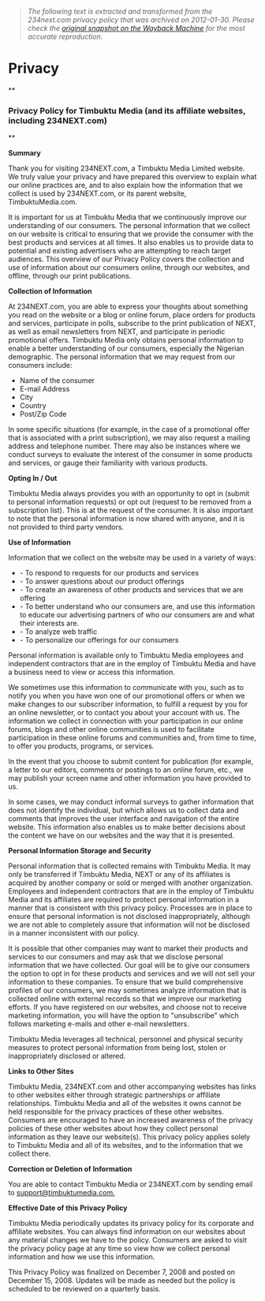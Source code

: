 > *The following text is extracted and transformed from the 234next.com privacy policy that was archived on 2012-01-30. Please check the [original snapshot on the Wayback Machine](https://web.archive.org/web/20120130215722id_/http%3A//234next.com/csp/cms/sites/Next/assets/includes/privacy.csp) for the most accurate reproduction.*

# Privacy

**

### Privacy Policy for Timbuktu Media (and its affiliate websites, including 234NEXT.com)

**

**Summary**

Thank you for visiting 234NEXT.com, a Timbuktu Media Limited website. We truly value your privacy and have prepared this overview to explain what our online practices are, and to also explain how the information that we collect is used by 234NEXT.com, or its parent website, TimbuktuMedia.com.

It is important for us at Timbuktu Media that we continuously improve our understanding of our consumers. The personal information that we collect on our website is critical to ensuring that we provide the consumer with the best products and services at all times. It also enables us to provide data to potential and existing advertisers who are attempting to reach target audiences. This overview of our Privacy Policy covers the collection and use of information about our consumers online, through our websites, and offline, through our print publications.

**Collection of Information**

At 234NEXT.com, you are able to express your thoughts about something you read on the website or a blog or online forum, place orders for products and services, participate in polls, subscribe to the print publication of NEXT, as well as email newsletters from NEXT, and participate in periodic promotional offers. Timbuktu Media only obtains personal information to enable a better understanding of our consumers, especially the Nigerian demographic. The personal information that we may request from our consumers include:

  * Name of the consumer
  * E-mail Address
  * City
  * Country
  * Post/Zip Code



In some specific situations (for example, in the case of a promotional offer that is associated with a print subscription), we may also request a mailing address and telephone number. There may also be instances where we conduct surveys to evaluate the interest of the consumer in some products and services, or gauge their familiarity with various products.

**Opting In / Out**

Timbuktu Media always provides you with an opportunity to opt in (submit to personal information requests) or opt out (request to be removed from a subscription list). This is at the request of the consumer. It is also important to note that the personal information is now shared with anyone, and it is not provided to third party vendors.

**Use of Information**

Information that we collect on the website may be used in a variety of ways: 

  * \- To respond to requests for our products and services
  * \- To answer questions about our product offerings
  * \- To create an awareness of other products and services that we are offering
  * \- To better understand who our consumers are, and use this information to educate our advertising partners of who our consumers are and what their interests are.
  * \- To analyze web traffic
  * \- To personalize our offerings for our consumers



Personal information is available only to Timbuktu Media employees and independent contractors that are in the employ of Timbuktu Media and have a business need to view or access this information. 

We sometimes use this information to communicate with you, such as to notify you when you have won one of our promotional offers or when we make changes to our subscriber information, to fulfill a request by you for an online newsletter, or to contact you about your account with us. The information we collect in connection with your participation in our online forums, blogs and other online communities is used to facilitate participation in these online forums and communities and, from time to time, to offer you products, programs, or services. 

In the event that you choose to submit content for publication (for example, a letter to our editors, comments or postings to an online forum, etc., we may publish your screen name and other information you have provided to us.

In some cases, we may conduct informal surveys to gather information that does not identify the individual, but which allows us to collect data and comments that improves the user interface and navigation of the entire website. This information also enables us to make better decisions about the content we have on our websites and the way that it is presented.

**Personal Information Storage and Security**

Personal information that is collected remains with Timbuktu Media. It may only be transferred if Timbuktu Media, NEXT or any of its affiliates is acquired by another company or sold or merged with another organization. Employees and independent contractors that are in the employ of Timbuktu Media and its affiliates are required to protect personal information in a manner that is consistent with this privacy policy. Processes are in place to ensure that personal information is not disclosed inappropriately, although we are not able to completely assure that information will not be disclosed in a manner inconsistent with our policy. 

It is possible that other companies may want to market their products and services to our consumers and may ask that we disclose personal information that we have collected. Our goal will be to give our consumers the option to opt in for these products and services and we will not sell your information to these companies. To ensure that we build comprehensive profiles of our consumers, we may sometimes analyze information that is collected online with external records so that we improve our marketing efforts. If you have registered on our websites, and choose not to receive marketing information, you will have the option to "unsubscribe" which follows marketing e-mails and other e-mail newsletters.

Timbuktu Media leverages all technical, personnel and physical security measures to protect personal information from being lost, stolen or inappropriately disclosed or altered.

**Links to Other Sites**

Timbuktu Media, 234NEXT.com and other accompanying websites has links to other websites either through strategic partnerships or affiliate relationships. Timbuktu Media and all of the websites it owns cannot be held responsible for the privacy practices of these other websites. Consumers are encouraged to have an increased awareness of the privacy policies of these other websites about how they collect personal information as they leave our website(s). This privacy policy applies solely to Timbuktu Media and all of its websites, and to the information that we collect there.

**Correction or Deletion of Information**

You are able to contact Timbuktu Media or 234NEXT.com by sending email to [ support@timbuktumedia.com.](mailto:support@timbuktumedia.com.)

**Effective Date of this Privacy Policy**

Timbuktu Media periodically updates its privacy policy for its corporate and affiliate websites. You can always find information on our websites about any material changes we have to the policy. Consumers are asked to visit the privacy policy page at any time so view how we collect personal information and how we use this information.

This Privacy Policy was finalized on December 7, 2008 and posted on December 15, 2008. Updates will be made as needed but the policy is scheduled to be reviewed on a quarterly basis.

  

